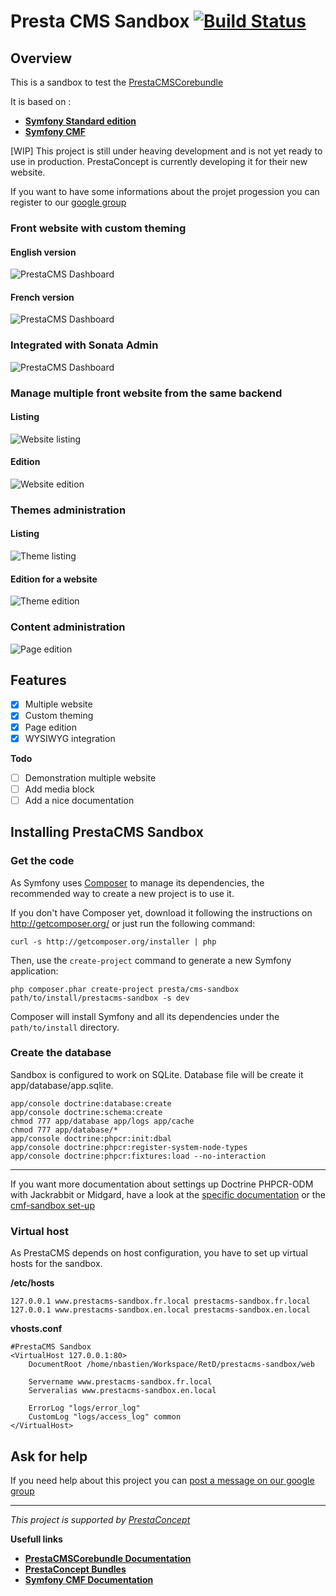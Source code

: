 Presta CMS Sandbox [![Build Status](https://secure.travis-ci.org/prestaconcept/prestacms-sandbox.png?branch=master)](http://travis-ci.org/prestaconcept/prestacms-sandbox)
=============


## Overview ##

This is a sandbox to test the [PrestaCMSCorebundle](https://github.com/prestaconcept/PrestaCMSCoreBundle)

It is based on :
* [**Symfony Standard edition**](https://github.com/symfony/symfony-standard)
* [**Symfony CMF**](http://symfony.com/doc/master/cmf/index.html)

[WIP] This project is still under heaving development and is not yet ready to use in production.
PrestaConcept is currently developing it for their new website.

If you want to have some informations about the projet progession you can register to our [google group](https://groups.google.com/forum/?hl=fr&fromgroups#!forum/prestacms-devs)

### Front website with custom theming ###

#### English version ####
![PrestaCMS Dashboard](https://raw.github.com/prestaconcept/prestacms-sandbox/master/app/Resources/docs/assets/frontend-english.png)


#### French version ####
![PrestaCMS Dashboard](https://raw.github.com/prestaconcept/prestacms-sandbox/master/app/Resources/docs/assets/frontend-french.png)


### Integrated with Sonata Admin ###
![PrestaCMS Dashboard](https://raw.github.com/prestaconcept/prestacms-sandbox/master/app/Resources/docs/assets/backend-dashboard.png)

### Manage multiple front website from the same backend ###

#### Listing ####
![Website listing](https://raw.github.com/prestaconcept/prestacms-sandbox/master/app/Resources/docs/assets/backend-website-list.png)

#### Edition ####
![Website edition](https://raw.github.com/prestaconcept/prestacms-sandbox/master/app/Resources/docs/assets/backend-website-edit.png)

### Themes administration ###

#### Listing ####
![Theme listing](https://raw.github.com/prestaconcept/prestacms-sandbox/master/app/Resources/docs/assets/backend-theme-list.png)

#### Edition for a website ####
![Theme edition](https://raw.github.com/prestaconcept/prestacms-sandbox/master/app/Resources/docs/assets/backend-theme-edit.png)

### Content administration ###
![Page edition](https://raw.github.com/prestaconcept/prestacms-sandbox/master/app/Resources/docs/assets/backend-page-edit.png)

## Features ##

- [x] Multiple website
- [x] Custom theming
- [x] Page edition
- [x] WYSIWYG integration

**Todo**
- [ ] Demonstration multiple website
- [ ] Add media block
- [ ] Add a nice documentation

## Installing PrestaCMS Sandbox ##

### Get the code ###

As Symfony uses [Composer](http://getcomposer.org/) to manage its dependencies, the recommended way to create a new project is to use it.

If you don't have Composer yet, download it following the instructions on http://getcomposer.org/ or just run the following command:

    curl -s http://getcomposer.org/installer | php

Then, use the `create-project` command to generate a new Symfony application:

    php composer.phar create-project presta/cms-sandbox path/to/install/prestacms-sandbox -s dev

Composer will install Symfony and all its dependencies under the `path/to/install` directory.

### Create the database ###

Sandbox is configured to work on SQLite. Database file will be create it app/database/app.sqlite.

    app/console doctrine:database:create
    app/console doctrine:schema:create
    chmod 777 app/database app/logs app/cache
    chmod 777 app/database/*
    app/console doctrine:phpcr:init:dbal
    app/console doctrine:phpcr:register-system-node-types
    app/console doctrine:phpcr:fixtures:load --no-interaction

---

If you want more documentation about settings up Doctrine PHPCR-ODM with Jackrabbit or Midgard, have a look at
the [specific documentation](http://symfony.com/doc/master/cmf/tutorials/installing-configuring-doctrine-phpcr-odm.html) or
the [cmf-sandbox set-up](https://github.com/symfony-cmf/cmf-sandbox)

### Virtual host ###

As PrestaCMS depends on host configuration, you have to set up virtual hosts for the sandbox.

**/etc/hosts**

    127.0.0.1 www.prestacms-sandbox.fr.local prestacms-sandbox.fr.local
    127.0.0.1 www.prestacms-sandbox.en.local prestacms-sandbox.en.local

**vhosts.conf**

    #PrestaCMS Sandbox
    <VirtualHost 127.0.0.1:80>
        DocumentRoot /home/nbastien/Workspace/RetD/prestacms-sandbox/web

        Servername www.prestacms-sandbox.fr.local
        Serveralias www.prestacms-sandbox.en.local

        ErrorLog "logs/error_log"
        CustomLog "logs/access_log" common
    </VirtualHost>


## Ask for help ##

If you need help about this project you can [post a message on our google group](https://groups.google.com/forum/?hl=fr&fromgroups#!forum/prestacms-devs)


---

*This project is supported by [PrestaConcept](http://www.prestaconcept.net)*

**Usefull links**
 * [**PrestaCMSCorebundle Documentation**](https://github.com/prestaconcept/PrestaCMSCoreBundle)
 * [**PrestaConcept Bundles**](https://github.com/prestaconcept)
 * [**Symfony CMF Documentation**](http://symfony.com/doc/master/cmf/index.html)

